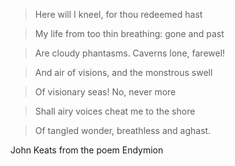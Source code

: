 > Here will I kneel, for thou redeemed hast

> My life from too thin breathing: gone and past

> Are cloudy phantasms. Caverns lone, farewel!

> And air of visions, and the monstrous swell

> Of visionary seas! No, never more

> Shall airy voices cheat me to the shore

> Of tangled wonder, breathless and aghast.

John Keats from the poem Endymion